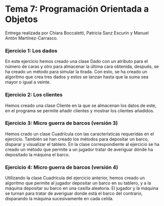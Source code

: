 # Tema 7: Programación Orientada a Objetos

Entrega realizada por Chiara Boccaletti, Patricia Sanz Escurín y Manuel Antón Martínez-Carrasco.

### Ejercicio 1: Los dados
En este ejercicio hemos creado una clase Dado con un atributo para el número de caras y otro para almacenar la última cara obtenida, después, se ha creado un método para simular la tirada. Con esto, se ha creado un algoritmo que crea tres dados y estos se lanzan hasta que la suma sea mayor o igual a veinte.

### Ejercicio 2: Los clientes
Hemos creado una clase Cliente en la que se almacenan los datos de este, en el programa se permite añadir clientes y mostrar los clientes añadidos.

### Ejercicio 3: Micro guerra de barcos (versión 3)
Hemos crado un clase Cuadrícula con las características requeridas en el ejercicio. También se han creado los métodos para depositar un barco, disparar y visualizar el tablero.
En la clase correspondiente al ejercicio se ha creado un método que permite a un jugador tratar de averiguar dónde ha depositado la máquina el barco. 

### Ejercicio 4: Micro guerra de barcos (versión 4)
Utilizando la clase Cuadrícula del ejercicio anterior, hemos creado un algoritmo que permite al jugador depositar un barco en su tablero, y a la máquina depositar su barco en una casilla aleatoria. El jugador y la máquina se turnan para tratar de averiguar donde está el barco del contrario, disparando la máquina sucesivamente en cada celda.
